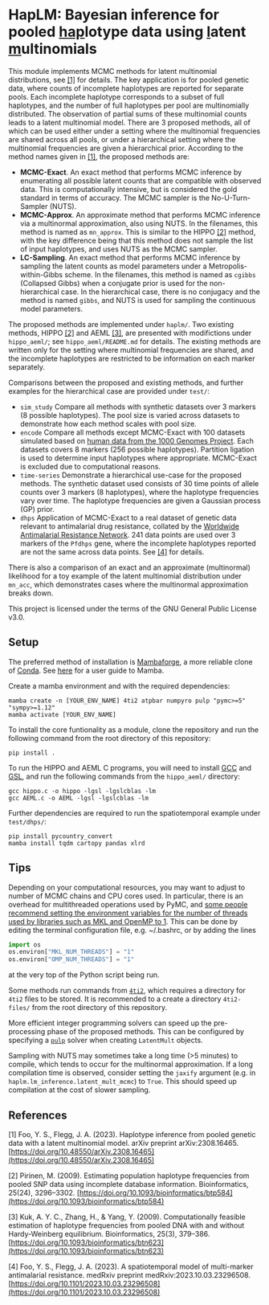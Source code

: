 # HapLM: Bayesian inference for pooled <ins>hap</ins>lotype data using <ins>l</ins>atent <ins>m</ins>ultinomials

This module implements MCMC methods for latent multinomial distributions, see [[1]](#1) for details. The key application is for pooled genetic data, where counts of incomplete haplotypes are reported for separate pools. Each incomplete haplotype corresponds to a subset of full haplotypes, and the number of full haplotypes per pool are multinomially distributed. The observation of partial sums of these multinomial counts leads to a latent multinomial model. There are 3 proposed methods, all of which can be used either under a setting where the multinomial frequencies are shared across all pools, or under a hierarchical setting where the multinomial frequencies are given a hierarchical prior. According to the method names given in [[1]](#1), the proposed methods are:

- **MCMC-Exact**. An exact method that performs MCMC inference by enumerating all possible latent counts that are compatible with observed data. This is computationally intensive, but is considered the gold standard in terms of accuracy. The MCMC sampler is the No-U-Turn-Sampler (NUTS).
- **MCMC-Approx**. An approximate method that performs MCMC inference via a multinormal approximation, also using NUTS. In the filenames, this method is named as `mn_approx`. This is similar to the HIPPO [[2]](#2) method, with the key difference being that this method does not sample the list of input haplotypes, and uses NUTS as the MCMC sampler.
- **LC-Sampling**. An exact method that performs MCMC inference by sampling the latent counts as model parameters under a Metropolis-within-Gibbs scheme. In the filenames, this method is named as `cgibbs` (Collapsed Gibbs) when a conjugate prior is used for the non-hierarchical case. In the hierarchical case, there is no conjugacy and the method is named `gibbs`, and NUTS is used for sampling the continuous model parameters.

The proposed methods are implemented under `haplm/`. Two existing methods, HIPPO [[2]](#2) and AEML [[3]](#3), are presented with modifictions under `hippo_aeml/`; see `hippo_aeml/README.md` for details. The existing methods are written only for the setting where multinomial frequencies are shared, and the incomplete haplotypes are restricted to be information on each marker separately.

Comparisons between the proposed and existing methods, and further examples for the hierarchical case are provided under `test/`:

- `sim_study` Compare all methods with synthetic datasets over 3 markers (8 possible haplotypes). The pool size is varied across datasets to demonstrate how each method scales with pool size.
- `encode` Compare all methods except MCMC-Exact with 100 datasets simulated based on [human data from the 1000 Genomes Project](https://www.internationalgenome.org/data-portal/population/CEU). Each datasets covers 8 markers (256 possible haplotypes). Partition ligation is used to determine input haplotypes where appropriate. MCMC-Exact is excluded due to computational reasons.
- `time-series` Demonstrate a hierarchical use-case for the proposed methods. The synthetic dataset used consists of 30 time points of allele counts over 3 markers (8 haplotypes), where the haplotype frequencies vary over time. The haplotype frequencies are given a Gaussian process (GP) prior.
- `dhps` Application of MCMC-Exact to a real dataset of genetic data relevant to antimalarial drug resistance, collated by the [Worldwide Antimalarial Resistance Network](https://www.wwarn.org/tracking-resistance/sp-molecular-surveyor). 241 data points are used over 3 markers of the `Pfdhps` gene, where the incomplete haplotypes reported are not the same across data points. See [[4]](#4) for details.

There is also a comparison of an exact and an approximate (multinormal) likelihood for a toy example of the latent multinomial distribution under `mn_acc`, which demonstrates cases where the multinormal approximation breaks down.

This project is licensed under the terms of the GNU General Public License v3.0.

## Setup

The preferred method of installation is [Mambaforge](https://github.com/conda-forge/miniforge#mambaforge), a more reliable clone of [Conda](https://docs.conda.io/en/latest/). See [here](https://mamba.readthedocs.io/en/latest/user_guide/mamba.html#mamba) for a user guide to Mamba. 

Create a mamba environment and with the required dependencies:
```
mamba create -n [YOUR_ENV_NAME] 4ti2 atpbar numpyro pulp "pymc>=5" "sympy>=1.12"
mamba activate [YOUR_ENV_NAME]
```

To install the core funtionality as a module, clone the repository and run the following command from the root directory of this repository:
```
pip install .
```

To run the HIPPO and AEML C programs, you will need to install [GCC](https://gcc.gnu.org/) and [GSL](https://www.gnu.org/software/gsl/), and run the following commands from the `hippo_aeml/` directory:
```
gcc hippo.c -o hippo -lgsl -lgslcblas -lm
gcc AEML.c -o AEML -lgsl -lgslcblas -lm
```

Further dependencies are required to run the spatiotemporal example under `test/dhps/`:
```
pip install pycountry_convert
mamba install tqdm cartopy pandas xlrd
```

## Tips

Depending on your computational resources, you may want to adjust to number of MCMC chains and CPU cores used. In particular, there is an overhead for multithreaded operations used by PyMC, and [some people recommend setting the environment variables for the number of threads used by libraries such as MKL and OpenMP to 1](https://discourse.pymc.io/t/regarding-the-use-of-multiple-cores/4249). This can be done by editing the terminal configuration file, e.g. ~/.bashrc, or by adding the lines
```python
import os
os.environ["MKL_NUM_THREADS"] = "1"
os.environ["OMP_NUM_THREADS"] = "1"
```
at the very top of the Python script being run.

Some methods run commands from [`4ti2`](https://4ti2.github.io/), which requires a directory for `4ti2` files to be stored. It is recommended to a create a directory `4ti2-files/` from the root directory of this repository.

More efficient integer programming solvers can speed up the pre-processing phase of the proposed methods. This can be configured by specifying a [`pulp`](https://coin-or.github.io/pulp/) solver when creating `LatentMult` objects.

Sampling with NUTS may sometimes take a long time (>5 minutes) to compile, which tends to occur for the multinormal approximation. If a long compilation time is observed, consider setting the `jaxify` argument (e.g. in `haplm.lm_inference.latent_mult_mcmc`) to `True`. This should speed up compilation at the cost of slower sampling.

## References

<a id="1">[1]</a> 
Foo, Y. S., Flegg, J. A. (2023). Haplotype inference from pooled genetic data with a latent multinomial model. arXiv preprint arXiv:2308.16465. [https://doi.org/10.48550/arXiv.2308.16465](https://doi.org/10.48550/arXiv.2308.16465)

<a id="2">[2]</a> 
Pirinen, M. (2009). Estimating population haplotype frequencies from pooled SNP data using incomplete database information. Bioinformatics, 25(24), 3296–3302. [https://doi.org/10.1093/bioinformatics/btp584](https://doi.org/10.1093/bioinformatics/btp584)

<a id="3">[3]</a> 
Kuk, A. Y. C., Zhang, H., & Yang, Y. (2009). Computationally feasible estimation of haplotype frequencies from pooled DNA with and without Hardy-Weinberg equilibrium. Bioinformatics, 25(3), 379–386. [https://doi.org/10.1093/bioinformatics/btn623](https://doi.org/10.1093/bioinformatics/btn623)

<a id="4">[4]</a> 
Foo, Y. S., Flegg, J. A. (2023). A spatiotemporal model of multi-marker antimalarial resistance. medRxiv preprint medRxiv:2023.10.03.23296508. [https://doi.org/10.1101/2023.10.03.23296508](https://doi.org/10.1101/2023.10.03.23296508)
